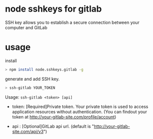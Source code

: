 # node sshkeys for gitlab

SSH key allows you to establish a secure connection between your computer and GitLab

# usage

install

```bash
> npm install node.sshkeys.gitlab -g
```

generate and add SSH key.

```bash
> ssh-gitlab YOUR_TOKEN
```

Usage: `ssh-gitlab <token> [api]`

 * token: [Required]Private token. Your private token is used to access application resources without authentication. (You can findout your token at http://your-gitlab-site.com/profile/account)

 * api  : [Optional]GitLab api url. (default is "http://your-gitlab-site.com/api/v3")
  
